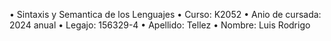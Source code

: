 • Sintaxis y Semantica de los Lenguajes
• Curso: K2052
• Anio de cursada: 2024 anual
• Legajo: 156329-4
• Apellido: Tellez
• Nombre: Luis Rodrigo